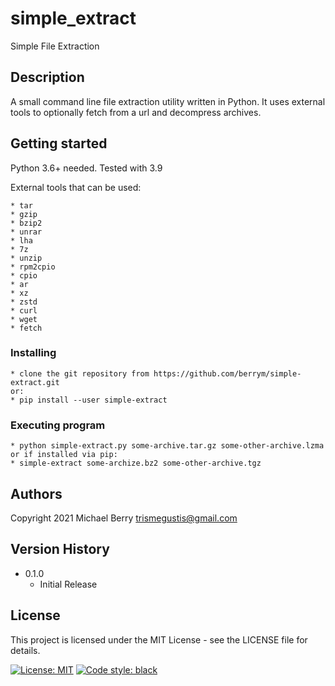 # simple_extract

Simple File Extraction

## Description

A small command line file extraction utility written in Python. It uses external tools to optionally fetch from a url and decompress archives.

## Getting started

Python 3.6+ needed. Tested with 3.9

External tools that can be used:

    * tar
    * gzip
    * bzip2
    * unrar
    * lha
    * 7z
    * unzip
    * rpm2cpio
    * cpio
    * ar
    * xz
    * zstd
    * curl
    * wget
    * fetch

### Installing

    * clone the git repository from https://github.com/berrym/simple-extract.git
    or:
    * pip install --user simple-extract

### Executing program

    * python simple-extract.py some-archive.tar.gz some-other-archive.lzma
    or if installed via pip:
    * simple-extract some-archize.bz2 some-other-archive.tgz

## Authors

Copyright 2021
Michael Berry <trismegustis@gmail.com>

## Version History

* 0.1.0
    * Initial Release

## License

This project is licensed under the MIT License - see the LICENSE file  for details.

[![License: MIT](https://img.shields.io/badge/License-MIT-yellow.svg)](https://opensource.org/licenses/MIT)
[![Code style: black](https://img.shields.io/badge/code%20style-black-000000.svg)](https://github.com/psf/black)
